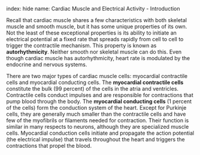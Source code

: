 index: hide
name: Cardiac Muscle and Electrical Activity - Introduction

Recall that cardiac muscle shares a few characteristics with both skeletal muscle and smooth muscle, but it has some unique properties of its own. Not the least of these exceptional properties is its ability to initiate an electrical potential at a fixed rate that spreads rapidly from cell to cell to trigger the contractile mechanism. This property is known as  **autorhythmicity**. Neither smooth nor skeletal muscle can do this. Even though cardiac muscle has autorhythmicity, heart rate is modulated by the endocrine and nervous systems.

There are two major types of cardiac muscle cells: myocardial contractile cells and myocardial conducting cells. The  **myocardial contractile cells** constitute the bulk (99 percent) of the cells in the atria and ventricles. Contractile cells conduct impulses and are responsible for contractions that pump blood through the body. The  **myocardial conducting cells** (1 percent of the cells) form the conduction system of the heart. Except for Purkinje cells, they are generally much smaller than the contractile cells and have few of the myofibrils or filaments needed for contraction. Their function is similar in many respects to neurons, although they are specialized muscle cells. Myocardial conduction cells initiate and propagate the action potential (the electrical impulse) that travels throughout the heart and triggers the contractions that propel the blood.
